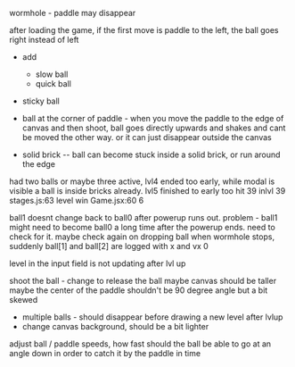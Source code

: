 wormhole - paddle may disappear

after loading the game, if the first move is paddle to the left, the ball goes right instead of left

- add

  - slow ball
  - quick ball

- sticky ball

* ball at the corner of paddle - when you move the paddle to the edge of canvas and then shoot, ball goes directly upwards and shakes and cant be moved the other way. or it can just disappear outside the canvas

- solid brick
  -- ball can become stuck inside a solid brick, or run around the edge

had two balls or maybe three active, lvl4 ended too early, while modal is visible a ball is inside bricks already. lvl5 finished to early too
hit 39 inlvl 39
stages.js:63 level win
Game.jsx:60 6

ball1 doesnt change back to ball0 after powerup runs out. problem - ball1 might need to become ball0 a long time after the powerup ends. need to check for it. maybe check again on dropping ball
when wormhole stops, suddenly ball[1] and ball[2] are logged with x and vx 0

level in the input field is not updating after lvl up

shoot the ball - change to release the ball maybe
canvas should be taller
maybe the center of the paddle shouldn't be 90 degree angle but a bit skewed

- multiple balls - should disappear before drawing a new level after lvlup
- change canvas background, should be a bit lighter

adjust ball / paddle speeds, how fast should the ball be able to go at an angle down in order to catch it by the paddle in time

